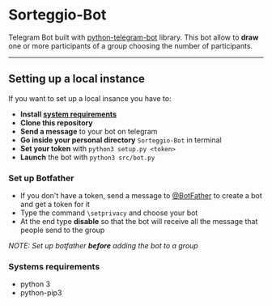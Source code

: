 # Sorteggio-Bot
Telegram Bot built with [python-telegram-bot](https://docs.python-telegram-bot.org/en/v20.0a4/index.html) library. This bot allow to **draw** one or more participants of a group choosing the number of participants.

---

## Setting up a local instance
If you want to set up a local insance you have to:

- **Install [system requirements](#systems-requirements)** 
- **Clone this repository** 
- **Send a message** to your bot on telegram
- **Go inside your personal directory** `Sorteggio-Bot` in terminal
- **Set your token** with `python3 setup.py <token>` 
- **Launch** the bot with `python3 src/bot.py`

### Set up Botfather 

- If you don't have a token, send a message to [@BotFather](http://telegram.me/Botfather) to create a bot and get a token for it
- Type the command `\setprivacy` and choose your bot
- At the end type **disable** so that the bot will receive all the message that people send to the group

_NOTE: Set up botfather **before** adding the bot to a group_

### Systems requirements

- python 3
- python-pip3